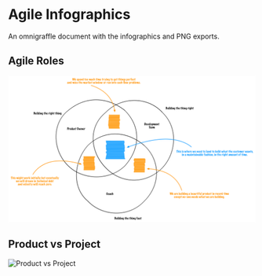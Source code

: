 # Agile Infographics

An omnigraffle document with the infographics and PNG exports.

## Agile Roles
![Agile Roles](/Agile%20Roles.png?raw=true)

## Product vs Project
![Product vs Project](/Product%20vs%20Product.png?raw=true)

